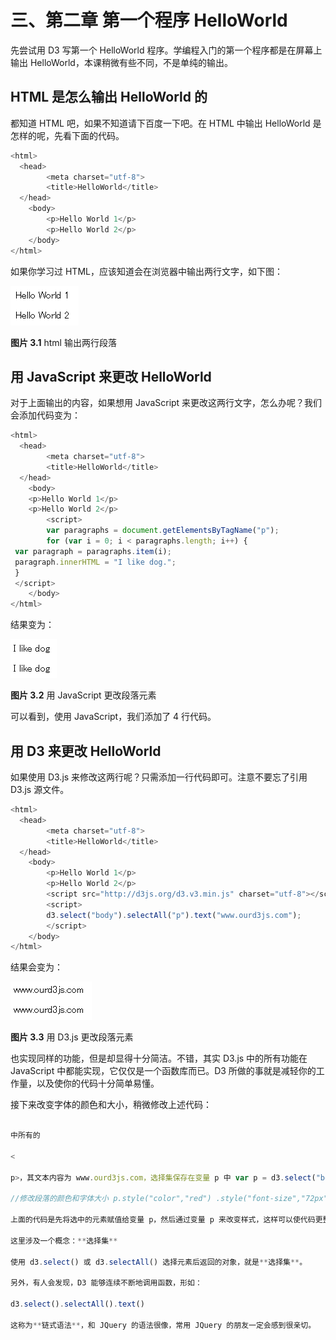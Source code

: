 # 三、第二章 第一个程序 HelloWorld

先尝试用 D3 写第一个 HelloWorld 程序。学编程入门的第一个程序都是在屏幕上输出 HelloWorld，本课稍微有些不同，不是单纯的输出。

## HTML 是怎么输出 HelloWorld 的

都知道 HTML 吧，如果不知道请下百度一下吧。在 HTML 中输出 HelloWorld 是怎样的呢，先看下面的代码。

```js
<html> 
  <head> 
        <meta charset="utf-8"> 
        <title>HelloWorld</title> 
  </head> 
    <body> 
        <p>Hello World 1</p>
        <p>Hello World 2</p>
    </body> 
</html>
```

如果你学习过 HTML，应该知道会在浏览器中输出两行文字，如下图：

![html 输出两行段落](img/hello-1.png)

**图片 3.1** html 输出两行段落

## 用 JavaScript 来更改 HelloWorld

对于上面输出的内容，如果想用 JavaScript 来更改这两行文字，怎么办呢？我们会添加代码变为：

```js
<html> 
  <head> 
        <meta charset="utf-8"> 
        <title>HelloWorld</title> 
  </head> 
    <body> 
    <p>Hello World 1</p>
    <p>Hello World 2</p>
        <script>
        var paragraphs = document.getElementsByTagName("p");
        for (var i = 0; i < paragraphs.length; i++) {
 var paragraph = paragraphs.item(i);
 paragraph.innerHTML = "I like dog.";
 } 
 </script> 
    </body> 
</html>
```

结果变为：

![用 JavaScript 更改段落元素](img/hello-2.png)

**图片 3.2** 用 JavaScript 更改段落元素

可以看到，使用 JavaScript，我们添加了 4 行代码。

## 用 D3 来更改 HelloWorld

如果使用 D3.js 来修改这两行呢？只需添加一行代码即可。注意不要忘了引用 D3.js 源文件。

```js
<html> 
  <head> 
        <meta charset="utf-8"> 
        <title>HelloWorld</title> 
  </head> 
    <body> 
        <p>Hello World 1</p>
        <p>Hello World 2</p>
        <script src="http://d3js.org/d3.v3.min.js" charset="utf-8"></script> 
        <script>  
        d3.select("body").selectAll("p").text("www.ourd3js.com");      
        </script> 
    </body> 
</html>
```

结果会变为：

![用 D3.js 更改段落元素](img/hello-3.png)

**图片 3.3** 用 D3.js 更改段落元素

也实现同样的功能，但是却显得十分简洁。不错，其实 D3.js 中的所有功能在 JavaScript 中都能实现，它仅仅是一个函数库而已。D3 所做的事就是减轻你的工作量，以及使你的代码十分简单易懂。

接下来改变字体的颜色和大小，稍微修改上述代码：

```js //选择

中所有的

<

p>，其文本内容为 www.ourd3js.com，选择集保存在变量 p 中 var p = d3.select("body") .selectAll("p") .text("www.ourd3js.com");

//修改段落的颜色和字体大小 p.style("color","red") .style("font-size","72px"); ```

上面的代码是先将选中的元素赋值给变量 p，然后通过变量 p 来改变样式，这样可以使代码更整洁。

这里涉及一个概念：**选择集**

使用 d3.select() 或 d3.selectAll() 选择元素后返回的对象，就是**选择集**。

另外，有人会发现，D3 能够连续不断地调用函数，形如：

d3.select().selectAll().text()

这称为**链式语法**，和 JQuery 的语法很像，常用 JQuery 的朋友一定会感到很亲切。